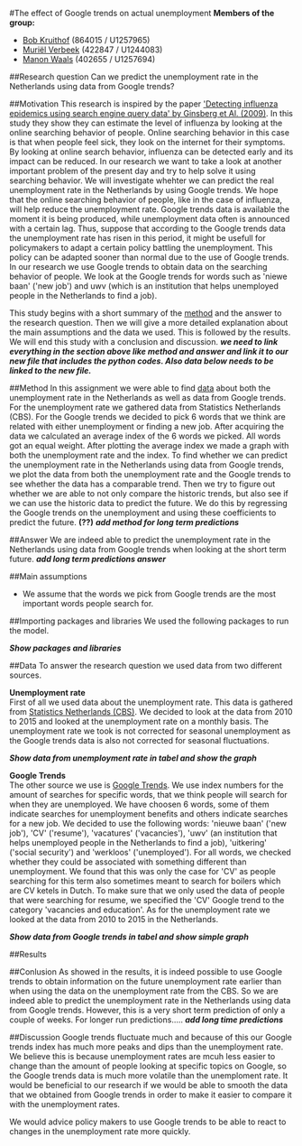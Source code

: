 #The effect of Google trends on actual unemployment
**Members of the group:**
* [Bob Kruithof](https://github.com/BobKruithof) (864015 / U1257965)
* [Muriël Verbeek](https://github.com/MurielVerbeek) (422847 / U1244083) 
* [Manon Waals](https://github.com/ManonWaals) (402655 / U1257694)

##Research question
Can we predict the unemployment rate in the Netherlands using data from Google trends?

##Motivation
This research is inspired by the paper ['Detecting influenza epidemics using search engine query data' by Ginsberg et Al. (2009)](http://www.nature.com/nature/journal/v457/n7232/abs/nature07634.html). In this study they show they can estimate the level of influenza by looking at the online searching behavior of people. Online searching behavior in this case is that when people feel sick, they look on the internet for their symptoms. By looking at online search behavior, influenza can be detected early and its impact can be reduced. 
In our research we want to take a look at another important problem of the present day and try to help solve it using searching behavior. We will investigate whehter we can predict the real unemployment rate in the Netherlands by using Google trends. We hope that the online searching behavior of people, like in the case of influenza, will help reduce the unemployment rate. Google trends data is available the moment it is being produced, while unemployment data often is announced with a certain lag. Thus, suppose that according to the Google trends data the unemployment rate has risen in this period, it might be usefull for policymakers to adapt a certain policy battling the unemployment. This policy can be adapted sooner than normal due to the use of Google trends. In our research we use Google trends to obtain data on the searching behavior of people. We look at the Google trends for words such as 'niewe baan' ('new job') and uwv (which is an institution that helps unemployed people in the Netherlands to find a job).  

This study begins with a short summary of the [method](https://github.com/ManonWaals/assignments/blob/master/Python.md#method) and the answer to the research question. Then we will give a more detailed explanation about the main assumptions and the data we used. This is followed by the results. We will end this study with a conclusion and discussion.
**_we need to link everything in the section above like method and answer and link it to our new file that includes the python codes. Also data below needs to be linked to the new file._**

##Method
In this assignment we were able to find [data](https://github.com/ManonWaals/assignments/blob/master/Python.md#data) about both the unemployment rate in the Netherlands as well as data from Google trends. For the unemployment rate we gathered data from Statistics Netherlands (CBS). For the Google trends we decided to pick 6 words that we think are related with either unemployment or finding a new job. After acquiring the data we calculated an average index of the 6 words we picked. All words got an equal weight. After plotting the average index we made a graph with both the unemployment rate and the index. To find whether we can predict the unemployment rate in the Netherlands using data from Google trends, we plot the data from both the unemployment rate and the Google trends to see whether the data has a comparable trend. Then we try to figure out whether we are able to not only compare the historic trends, but also see if we can use the historic data to predict the future. We do this by regressing the Google trends on the unemployment and using these coefficients to predict the future. **(??)**
**_add method for long term predictions_**

##Answer
We are indeed able to predict the unemployment rate in the Netherlands using data from Google trends when looking at the short term future.
**_add long term predictions answer_**

##Main assumptions
* We assume that the words we pick from Google trends are the most important words people search for.

##Importing packages and libraries
We used the following packages to run the model. 

**_Show packages and libraries_**

##Data
To answer the research question we used data from two different sources.

**Unemployment rate**  
First of all we used data about the unemployment rate. This data is gathered from [Statistics Netherlands (CBS)](http://statline.cbs.nl/Statweb/publication/?DM=SLNL&PA=80590ned&D1=10,12,14&D2=0&D3=0&D4=91-102,104-115,117-128,130-141,143-154,156-167,169-180&HDR=T&STB=G1,G2,G3&VW=T). We decided to look at the data from 2010 to 2015 and looked at the unemployment rate on a monthly basis. The unemployment rate we took is not corrected for seasonal unemployment as the Google trends data is also not corrected for seasonal fluctuations.

**_Show data from unemployment rate in tabel and show the graph_**

**Google Trends**  
The other source we use is [Google Trends](https://www.google.nl/trends/). We use index numbers for the amount of searches for specific words, that we think people will search for when they are unemployed. We have choosen 6 words, some of them indicate searches for unemployment benefits and others indicate searches for a new job. We decided to use the following words: 'nieuwe baan' ('new job'), 'CV' ('resume'), 'vacatures' ('vacancies'), 'uwv' (an institution that helps unemployed people in the Netherlands to find a job), 'uitkering' ('social security') and 'werkloos' ('unemployed'). For all words, we checked whether they could be associated with something different than unemployment. We found that this was only the case for 'CV' as people searching for this term also sometimes meant to search for boilers which are CV ketels in Dutch. To make sure that we only used the data of people that were searching for resume, we specified the 'CV' Google trend to the category 'vacancies and education'. As for the unemployment rate we looked at the data from 2010 to 2015 in the Netherlands.

**_Show data from Google trends in tabel and show simple graph_**

##Results


##Conlusion
As showed in the results, it is indeed possible to use Google trends to obtain information on the future unemployment rate earlier than when using the data on the unemployment rate from the CBS. So we are indeed able to predict the unemployment rate in the Netherlands using data from Google trends. However, this is a very short term prediction of only a couple of weeks. For longer run predictions.....
**_add long time predictions_**


##Discussion
Google trends fluctuate much and because of this our Google trends index has much more peaks and dips than the unemployment rate. We believe this is because unemployment rates are mcuh less easier to change than the amount of people looking at specific topics on Google, so the Google trends data is much more volatile than the unemploment rate. It would be beneficial to our research if we would be able to smooth the data that we obtained from Google trends in order to make it easier to compare it with the unemployment rates.

We would advice policy makers to use Google trends to be able to react to changes in the unemployment rate more quickly.

